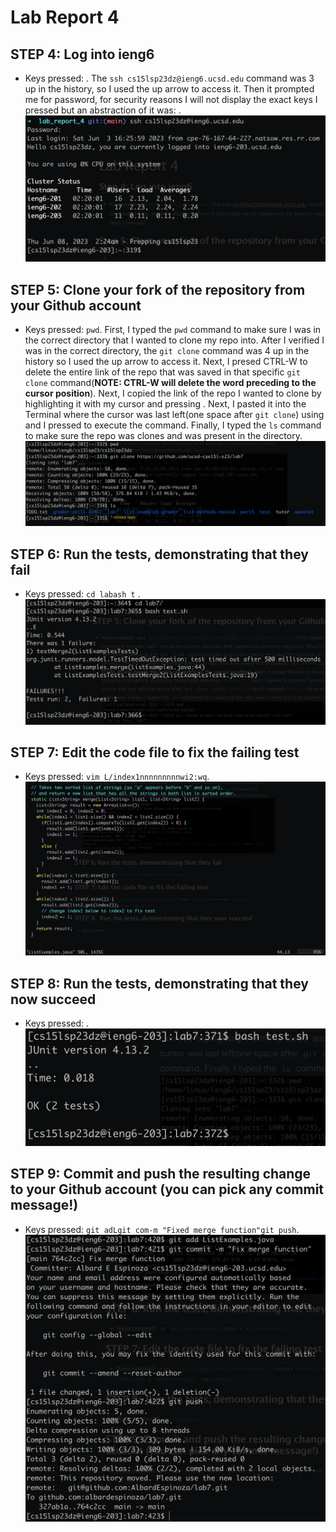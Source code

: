 # Lab Report 4

## STEP 4: Log into ieng6

* Keys pressed: <up><up><up><enter>. The ```ssh cs15lsp23dz@ieng6.ucsd.edu``` command was 3 up in the history, so I used the up arrow to access it. Then it prompted me for password, for security reasons I will not display the exact keys I pressed but an abstraction of it was: <password><enter>.![Image](screenshots/ieng6-login.png)

## STEP 5: Clone your fork of the repository from your Github account

* Keys pressed: ```pwd```<up><up><up><up><CTRL-W><CMMND-C><CTRL-V><enter>. First, I typed the ```pwd``` command to make sure I was in the correct directory that I wanted to clone my repo into. After I verified I was in the correct directory, the ```git clone``` command was 4 up in the history so I used the up arrow to access it. Next, I presed CTRL-W to delete the entire link of the repo that was saved in that specific ```git clone``` command(**NOTE: CTRL-W will delete the word preceding to the cursor position**). Next, I copied the link of the repo I wanted to clone by highlighting it with my cursor and pressing <CMMND-C>. Next, I pasted it into the Terminal where the cursor was last left(one space after ```git clone```) using <CTRL-V> and I pressed <enter> to execute the command. Finally, I typed the ```ls``` command to make sure the repo was clones and was present in the directory.![Image](screenshots/cloning_repo.png)

## STEP 6: Run the tests, demonstrating that they fail

* Keys pressed: ```cd la```<tab><enter>```bash t``` <tab><enter>. ![Image](screenshots/running_failing_tests.png)

## STEP 7: Edit the code file to fix the failing test

* Keys pressed: ```vim L```<tab><period><tab><enter>```/index1```<enter>```nnnnnnnnnwi```<delete><delete>```2```<space><esc>```:wq```<enter>.![Image](screenshots/fix_method_in_vim.png)

## STEP 8:  Run the tests, demonstrating that they now succeed

* Keys pressed: <up><enter>. ![Image](screenshots/ran_fixed_tests.png)

## STEP 9: Commit and push the resulting change to your Github account (you can pick any commit message!)

* Keys pressed: ```git ad```<tab>```L```<tab><period><tab><enter>```git com```<tab>```-m "Fixed merge function"```<enter>```git push```.![Image](screenshots/commit_and_push_function_fix.png)
